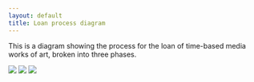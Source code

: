 ```yaml
---
layout: default
title: Loan process diagram
---
```


This is a diagram showing the process for the loan of time-based media works of art, broken into three phases.

![](http://www.tate.org.uk/sites/default/files/styles/grid-normal-12-cols/public/images/node/243817.gif?itok=lNQCrCYp)
![](http://www.tate.org.uk/sites/default/files/styles/grid-normal-12-cols/public/images/node/243818.gif?itok=0X6q_6Si)
![](http://www.tate.org.uk/sites/default/files/styles/grid-normal-12-cols/public/images/node/243819.gif?itok=CaOaA2Nc)